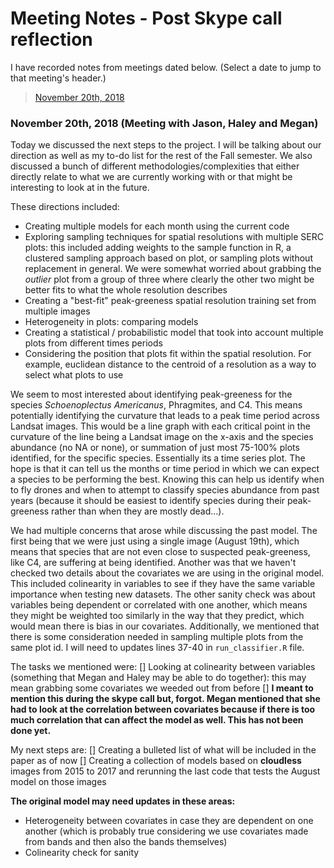 # Meeting Notes - Post Skype call reflection

I have recorded notes from meetings dated below. (Select a date to jump to that meeting's header.)
> [November 20th, 2018](https://github.com/adraper2/DISC_chesapeake/blob/master/Meetings/MeetingNotes.md#november-20th-2018)

### November 20th, 2018 (Meeting with Jason, Haley and Megan)
Today we discussed the next steps to the project. I will be talking about our direction as well as my to-do list for the rest of the Fall semester. We also discussed a bunch of different methodologies/complexities that either directly relate to what we are currently working with or that might be interesting to look at in the future. 

These directions included:
- Creating multiple models for each month using the current code
- Exploring sampling techniques for spatial resolutions with multiple SERC plots: this included adding weights to the sample function in R, a clustered sampling approach based on plot, or sampling plots without replacement in general. We were somewhat worried about grabbing the *outlier* plot from a group of three where clearly the other two might be better fits to what the whole resolution describes
- Creating a "best-fit" peak-greeness spatial resolution training set from multiple images
- Heterogeneity in plots: comparing models
- Creating a statistical / probabilistic model that took into account multiple plots from different times periods
- Considering the position that plots fit within the spatial resolution. For example, euclidean distance to the centroid of a resolution as a way to select what plots to use

We seem to most interested about identifying peak-greeness for the species *Schoenoplectus Americanus*, Phragmites, and C4. This means potentially identifying the curvature that leads to a peak time period across Landsat images. This would be a line graph with each critical point in the curvature of the line being a Landsat image on the x-axis and the species abundance (no NA or none), or summation of just most 75-100% plots identified, for the specific species. Essentially its a time series plot. The hope is that it can tell us the months or time period in which we can expect a species to be performing the best. Knowing this can help us identify when to fly drones and when to attempt to classify species abundance from past years (because it should be easiest to identify species during their peak-greeness rather than when they are mostly dead...).

We had multiple concerns that arose while discussing the past model. The first being that we were just using a single image (August 19th), which means that species that are not even close to suspected peak-greeness, like C4, are suffering at being identified. Another was that we haven't checked two details about the covariates we are using in the original model. This included colinearity in variables to see if they have the same variable importance when testing new datasets. The other sanity check was about variables being dependent or correlated with one another, which means they might be weighted too similarly in the way that they predict, which would mean there is bias in our covariates. Additionally, we mentioned that there is some consideration needed in sampling multiple plots from the same plot id. I will need to updates lines 37-40 in `run_classifier.R` file.

The tasks we mentioned were:
[] Looking at colinearity between variables (something that Megan and Haley may be able to do together): this may mean grabbing some covariates we weeded out from before
[] **I meant to mention this during the skype call but, forgot. Megan mentioned that she had to look at the correlation between covariates because if there is too much correlation that can affect the model as well. This has not been done yet.**

My next steps are:
[] Creating a bulleted list of what will be included in the paper as of now
[] Creating a collection of models based on **cloudless** images from 2015 to 2017 and rerunning the last code that tests the August model on those images

**The original model may need updates in these areas:**
- Heterogeneity between covariates in case they are dependent on one another (which is probably true considering we use covariates made from bands and then also the bands themselves)
- Colinearity check for sanity
